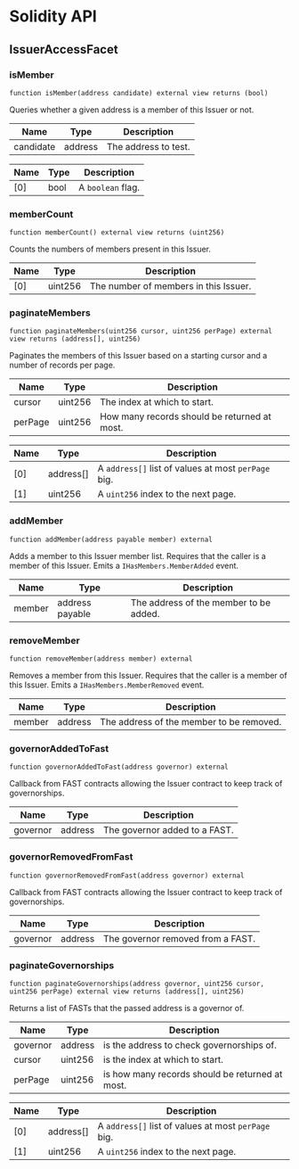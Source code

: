 # Solidity API

## IssuerAccessFacet

### isMember

```solidity
function isMember(address candidate) external view returns (bool)
```

Queries whether a given address is a member of this Issuer or not.

| Name | Type | Description |
| ---- | ---- | ----------- |
| candidate | address | The address to test. |

| Name | Type | Description |
| ---- | ---- | ----------- |
| [0] | bool | A `boolean` flag. |

### memberCount

```solidity
function memberCount() external view returns (uint256)
```

Counts the numbers of members present in this Issuer.

| Name | Type | Description |
| ---- | ---- | ----------- |
| [0] | uint256 | The number of members in this Issuer. |

### paginateMembers

```solidity
function paginateMembers(uint256 cursor, uint256 perPage) external view returns (address[], uint256)
```

Paginates the members of this Issuer based on a starting cursor and a number of records per page.

| Name | Type | Description |
| ---- | ---- | ----------- |
| cursor | uint256 | The index at which to start. |
| perPage | uint256 | How many records should be returned at most. |

| Name | Type | Description |
| ---- | ---- | ----------- |
| [0] | address[] | A `address[]` list of values at most `perPage` big. |
| [1] | uint256 | A `uint256` index to the next page. |

### addMember

```solidity
function addMember(address payable member) external
```

Adds a member to this Issuer member list.
Requires that the caller is a member of this Issuer.
Emits a `IHasMembers.MemberAdded` event.

| Name | Type | Description |
| ---- | ---- | ----------- |
| member | address payable | The address of the member to be added. |

### removeMember

```solidity
function removeMember(address member) external
```

Removes a member from this Issuer.
Requires that the caller is a member of this Issuer.
Emits a `IHasMembers.MemberRemoved` event.

| Name | Type | Description |
| ---- | ---- | ----------- |
| member | address | The address of the member to be removed. |

### governorAddedToFast

```solidity
function governorAddedToFast(address governor) external
```

Callback from FAST contracts allowing the Issuer contract to keep track of governorships.

| Name | Type | Description |
| ---- | ---- | ----------- |
| governor | address | The governor added to a FAST. |

### governorRemovedFromFast

```solidity
function governorRemovedFromFast(address governor) external
```

Callback from FAST contracts allowing the Issuer contract to keep track of governorships.

| Name | Type | Description |
| ---- | ---- | ----------- |
| governor | address | The governor removed from a FAST. |

### paginateGovernorships

```solidity
function paginateGovernorships(address governor, uint256 cursor, uint256 perPage) external view returns (address[], uint256)
```

Returns a list of FASTs that the passed address is a governor of.

| Name | Type | Description |
| ---- | ---- | ----------- |
| governor | address | is the address to check governorships of. |
| cursor | uint256 | is the index at which to start. |
| perPage | uint256 | is how many records should be returned at most. |

| Name | Type | Description |
| ---- | ---- | ----------- |
| [0] | address[] | A `address[]` list of values at most `perPage` big. |
| [1] | uint256 | A `uint256` index to the next page. |

